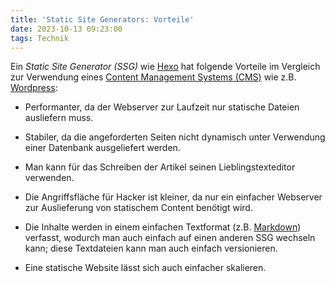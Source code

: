 ```yaml
---
title: 'Static Site Generators: Vorteile'
date: 2023-10-13 09:23:00
tags: Technik
---
```


Ein *Static Site Generator (SSG)* wie [Hexo](https://hexo.io/) hat folgende Vorteile im Vergleich zur Verwendung eines [Content Management Systems (CMS)](https://www.ionos.de/digitalguide/hosting/cms/cms-vergleich/) wie z.B. [Wordpress](https://de.wordpress.org/):

* Performanter, da der Webserver zur Laufzeit nur statische Dateien ausliefern muss.

* Stabiler, da die angeforderten Seiten nicht dynamisch unter Verwendung einer Datenbank ausgeliefert werden.

* Man kann für das Schreiben der Artikel seinen Lieblingstexteditor verwenden.

* Die Angriffsfläche für Hacker ist kleiner, da nur ein einfacher Webserver zur Auslieferung von statischem Content benötigt wird.

* Die Inhalte werden in einem einfachen Textformat (z.B. [Markdown](https://markdown.de/)) verfasst, wodurch man auch einfach auf einen anderen SSG wechseln kann; diese Textdateien kann man auch einfach versionieren.

* Eine statische Website lässt sich auch einfacher skalieren.
